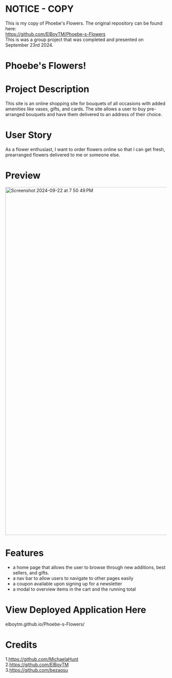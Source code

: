 # NOTICE - COPY
This is my copy of Phoebe's Flowers. The original repository can be found here: \
https://github.com/ElBoyTM/Phoebe-s-Flowers \
This is was a group project that was completed and presented on September 23rd 2024. 
# Phoebe's Flowers!

# Project Description 
This site is an online shopping site for bouquets of all occasions with added amenities like vases, gifts, and cards. 
The site allows a user to buy pre-arranged bouquets and have them delivered to an address of their choice. 

# User Story
As a flower enthusiast,
I want to order flowers online
so that I can get fresh, prearranged flowers delivered to me or someone else.

# Preview
<img width="1084" alt="Screenshot 2024-09-22 at 7 50 49 PM" src="https://github.com/user-attachments/assets/ff6ce09f-9954-4ec1-882d-8363291c8bb7">

# Features
- a home page that allows the user to browse through new additions, best sellers, and gifts.
- a nav bar to allow users to navigate to other pages easily
- a coupon available upon signing up for a newsletter
- a modal to overview items in the cart and the running total

# View Deployed Application Here
elboytm.github.io/Phoebe-s-Flowers/

# Credits

1.https://github.com/MichaelaHunt \
2.https://github.com/ElBoyTM \
3.https://github.com/bezaosu
